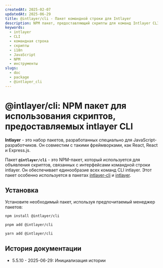 ```yaml
---
createdAt: 2025-02-07
updatedAt: 2025-06-29
title: @intlayer/cli - Пакет командной строки для Intlayer
description: NPM пакет, предоставляющий скрипты для команд Intlayer CLI, обеспечивающий единообразие всех интерфейсов командной строки для управления интернационализацией.
keywords:
  - intlayer
  - CLI
  - командная строка
  - скрипты
  - i18n
  - JavaScript
  - NPM
  - инструменты
slugs:
  - doc
  - package
  - @intlayer_cli
---
```


# @intlayer/cli: NPM пакет для использования скриптов, предоставляемых intlayer CLI

**Intlayer** - это набор пакетов, разработанных специально для JavaScript-разработчиков. Он совместим с такими фреймворками, как React, React и Express.js.

Пакет **`@intlayer/cli`** - это NPM-пакет, который используется для объявления скриптов, связанных с интерфейсами командной строки intlayer. Он обеспечивает единообразие всех команд CLI intlayer. Этот пакет особенно используется в пакетах [intlayer-cli](https://github.com/aymericzip/intlayer/tree/main/docs/docs/ru/packages/intlayer-cli/index.md) и [intlayer](https://github.com/aymericzip/intlayer/tree/main/docs/docs/ru/packages/intlayer/index.md).

## Установка

Установите необходимый пакет, используя предпочитаемый менеджер пакетов:

```bash packageManager="npm"
npm install @intlayer/cli
```

```bash packageManager="pnpm"
pnpm add @intlayer/cli
```

```bash packageManager="yarn"
yarn add @intlayer/cli
```

## История документации

- 5.5.10 - 2025-06-29: Инициализация истории
